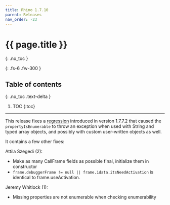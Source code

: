 ```yaml
---
title: Rhino 1.7.10
parent: Releases
nav_order: -23
---
```


# {{ page.title }}
{: .no_toc }

{: .fs-6 .fw-300 }

## Table of contents
{: .no_toc .text-delta }

1. TOC
{:toc}

---
This release fixes a [regression](https://github.com/mozilla/rhino/issues/415) introduced in version 1.7.7.2 that caused the `propertyIsEnumerable` to throw an exception when used with String and typed array objects, and possibly with custom user-written objects as well.

It contains a few other fixes:

Attila Szegedi (2):
- Make as many CallFrame fields as possible final, initialize them in constructor
- `frame.debuggerFrame != null || frame.idata.itsNeedActivation` is identical to frame.useActivation.

Jeremy Whitlock (1):
- Missing properties are not enumerable when checking enumerability